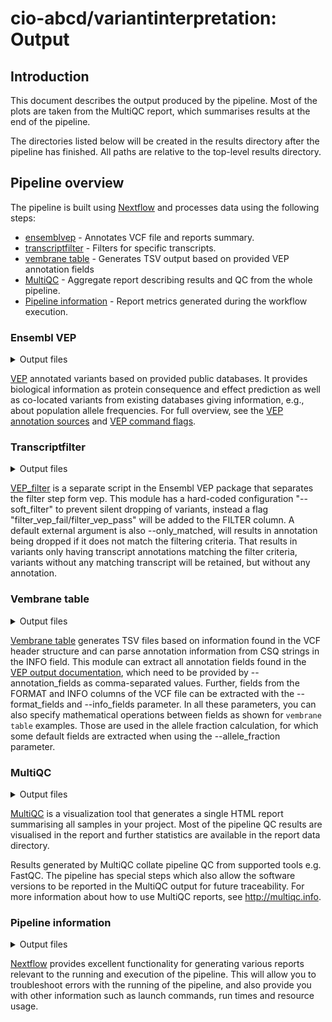# cio-abcd/variantinterpretation: Output

## Introduction

This document describes the output produced by the pipeline. Most of the plots are taken from the MultiQC report, which summarises results at the end of the pipeline.

The directories listed below will be created in the results directory after the pipeline has finished. All paths are relative to the top-level results directory.

<!-- TODO nf-core: Write this documentation describing your workflow's output -->

## Pipeline overview

The pipeline is built using [Nextflow](https://www.nextflow.io/) and processes data using the following steps:

- [ensemblvep](#ensemblvep) - Annotates VCF file and reports summary.
- [transcriptfilter](#transcriptfilter) - Filters for specific transcripts.
- [vembrane table](#vembranetable) - Generates TSV output based on provided VEP annotation fields
- [MultiQC](#multiqc) - Aggregate report describing results and QC from the whole pipeline.
- [Pipeline information](#pipeline-information) - Report metrics generated during the workflow execution.

### Ensembl VEP

<details markdown="1">
<summary>Output files</summary>

- `ensemblvep/`
  - `*.summary.html`: Summary VEP report.
  - `*.vcf.gz`: Gzipped VCF file containing the input variants annotated with VEP. The CSQ string gives information about added columns by VEP.
  </details>

[VEP](https://www.ensembl.org/info/docs/tools/vep/index.html) annotated variants based on provided public databases. It provides biological information as protein consequence and effect prediction as well as co-located variants from existing databases giving information, e.g., about population allele frequencies. For full overview, see the [VEP annotation sources](https://www.ensembl.org/info/docs/tools/vep/script/vep_cache.html) and [VEP command flags](https://www.ensembl.org/info/docs/tools/vep/script/vep_options.html).

### Transcriptfilter

<details markdown="1">
<summary>Output files</summary>

- `ensemblvep/`
  - `*.filt.vcf`: VCF file with all variants and additional FILTER column flag.
  </details>

[VEP_filter](https://www.ensembl.org/info/docs/tools/vep/script/vep_filter.html) is a separate script in the Ensembl VEP package that separates the filter step form vep. This module has a hard-coded configuration "--soft_filter" to prevent silent dropping of variants, instead a flag "filter_vep_fail/filter_vep_pass" will be added to the FILTER column. A default external argument is also --only_matched, will results in annotation being dropped if it does not match the filtering criteria. That results in variants only having transcript annotations matching the filter criteria, variants without any matching transcript will be retained, but without any annotation.

### Vembrane table

<details markdown="1">
<summary>Output files</summary>

- `vembrane/`
  - `*.tsv`: TSV file containing all fields provided by --extraction_fields, default: CHROM, POS, REF, ALT
  </details>

[Vembrane table](https://github.com/vembrane/vembrane) generates TSV files based on information found in the VCF header structure and can parse annotation information from CSQ strings in the INFO field. This module can extract all annotation fields found in the [VEP output documentation](https://www.ensembl.org/info/docs/tools/vep/vep_formats.html#output), which need to be provided by --annotation_fields as comma-separated values. Further, fields from the FORMAT and INFO columns of the VCF file can be extracted with the --format_fields and --info_fields parameter. In all these parameters, you can also specify mathematical operations between fields as shown for `vembrane table` examples. Those are used in the allele fraction calculation, for which some default fields are extracted when using the --allele_fraction parameter.

### MultiQC

<details markdown="1">
<summary>Output files</summary>

- `multiqc/`
  - `multiqc_report.html`: a standalone HTML file that can be viewed in your web browser.
  - `multiqc_data/`: directory containing parsed statistics from the different tools used in the pipeline.
  - `multiqc_plots/`: directory containing static images from the report in various formats.

</details>

[MultiQC](http://multiqc.info) is a visualization tool that generates a single HTML report summarising all samples in your project. Most of the pipeline QC results are visualised in the report and further statistics are available in the report data directory.

Results generated by MultiQC collate pipeline QC from supported tools e.g. FastQC. The pipeline has special steps which also allow the software versions to be reported in the MultiQC output for future traceability. For more information about how to use MultiQC reports, see <http://multiqc.info>.

### Pipeline information

<details markdown="1">
<summary>Output files</summary>

- `pipeline_info/`
  - Reports generated by Nextflow: `execution_report.html`, `execution_timeline.html`, `execution_trace.txt` and `pipeline_dag.dot`/`pipeline_dag.svg`.
  - Reports generated by the pipeline: `pipeline_report.html`, `pipeline_report.txt` and `software_versions.yml`. The `pipeline_report*` files will only be present if the `--email` / `--email_on_fail` parameter's are used when running the pipeline.
  - Reformatted samplesheet files used as input to the pipeline: `samplesheet.valid.csv`.

</details>

[Nextflow](https://www.nextflow.io/docs/latest/tracing.html) provides excellent functionality for generating various reports relevant to the running and execution of the pipeline. This will allow you to troubleshoot errors with the running of the pipeline, and also provide you with other information such as launch commands, run times and resource usage.
